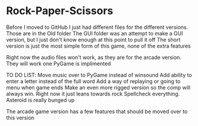 # Rock-Paper-Scissors
Before I moved to GitHub I just had different files for the different versions. Those are in the Old folder
The GUI folder was an attempt to make a GUI version, but I just don't know enough at this point to pull it off
The short version is just the most simple form of this game, none of the extra features

Right now the audio files won't work, as they are for the arcade version. They will work one PyGame is implimented

TO DO LIST:
Move music over to PyGame instead of winsound
Add ability to enter a letter instead of the full word
Add a way of replaying or going to menu when game ends
Make an even more rigged version so the comp will always win. Right now it just leans towards rock
Spellcheck everything. Asteroid is really bunged up

The arcade game version has a few features that should be moved over to this version
